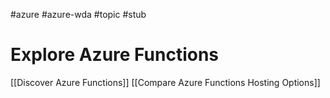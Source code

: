 #azure #azure-wda #topic #stub 

# Explore Azure Functions
[[Discover Azure Functions]]
[[Compare Azure Functions Hosting Options]]